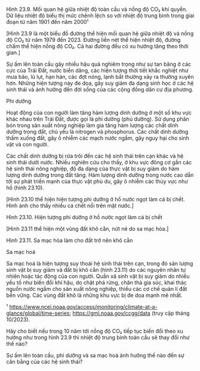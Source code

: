 Hình 23.9. Mối quan hệ giữa nhiệt độ toàn cầu và nồng độ CO₂ khí quyển. Dữ liệu nhiệt độ biểu thị mức chênh lệch so với nhiệt độ trung bình trong giai đoạn từ năm 1901 đến năm 2000¹

[Hình 23.9 là một biểu đồ đường thể hiện mối quan hệ giữa nhiệt độ và nồng độ CO₂ từ năm 1979 đến 2023. Đường liền nét thể hiện nhiệt độ, đường chấm thể hiện nồng độ CO₂. Cả hai đường đều có xu hướng tăng theo thời gian.]

Sự ấm lên toàn cầu gây nhiều hậu quả nghiêm trọng như sự tan băng ở các cực của Trái Đất, nước biển dâng, các hiện tượng thời tiết khắc nghiệt như mưa bão, lũ lụt, hạn hán, các đợt nóng, lạnh bất thường xảy ra thường xuyên hơn. Những hiện tượng này đe dọa, gây suy giảm đa dạng sinh học ở các hệ sinh thái và ảnh hưởng đến đời sống của các cộng đồng dân cư địa phương.

Phi dưỡng

Hoạt động của con người làm tăng hàm lượng dinh dưỡng ở một số khu vực khác nhau trên Trái Đất, được gọi là phi dưỡng (phú dưỡng). Sử dụng phân bón trong sản xuất nông nghiệp làm gia tăng hàm lượng các chất dinh dưỡng trong đất, chủ yếu là nitrogen và phosphorus. Các chất dinh dưỡng thấm xuống đất, gây ô nhiễm các mạch nước ngầm, gây nguy hại cho sinh vật và con người.

Các chất dinh dưỡng bị rửa trôi đến các hệ sinh thái trên cạn khác và hệ sinh thái dưới nước. Nhiều nghiên cứu cho thấy, ở khu vực đông cơ gần các hệ sinh thái nông nghiệp, độ đa dạng của thực vật bị suy giảm do hàm lượng dinh dưỡng trong đất tăng. Hàm lượng dinh dưỡng trong nước cao dẫn tới sự phát triển mạnh của thực vật phù du, gây ô nhiễm các thủy vực như hồ (hình 23.10).

[Hình 23.10 thể hiện hiện tượng phi dưỡng ở hồ nước ngọt làm cá bị chết. Hình ảnh cho thấy nhiều cá chết nổi trên mặt nước.]

Hình 23.10. Hiện tượng phi dưỡng ở hồ nước ngọt làm cá bị chết

[Hình 23.11 thể hiện một vùng đất khô cằn, nứt nẻ do sa mạc hóa.]

Hình 23.11. Sa mạc hóa làm cho đất trở nên khô cằn

Sa mạc hoá

Sa mạc hoá là hiện tượng suy thoái hệ sinh thái trên cạn, trong đó sản lượng sinh vật bị suy giảm và đất bị khô cằn (hình 23.11) do các nguyên nhân tự nhiên hoặc tác động của con người. Quần xã sinh vật bị suy giảm do nhiều yếu tố như biến đổi khí hậu, do chặt phá rừng, chăn thả gia súc, khai thác nguồn nước ngầm cho sản xuất nông nghiệp, thiếu các cơ chế quản lí đất bền vững. Các vùng đất khô là những khu vực bị đe dọa mạnh mẽ nhất.

¹ https://www.ncei.noaa.gov/access/monitoring/climate-at-a-glance/global/time-series; https://gml.noaa.gov/ccgg/data (truy cập tháng 10/2023).

Hãy cho biết nếu trong 10 năm tới nồng độ CO₂ tiếp tục biến đổi theo xu hướng như trong hình 23.9 thì nhiệt độ trung bình toàn cầu sẽ thay đổi như thế nào?

Sự ấm lên toàn cầu, phi dưỡng và sa mạc hoá ảnh hưởng thế nào đến sự cân bằng của các hệ sinh thái?